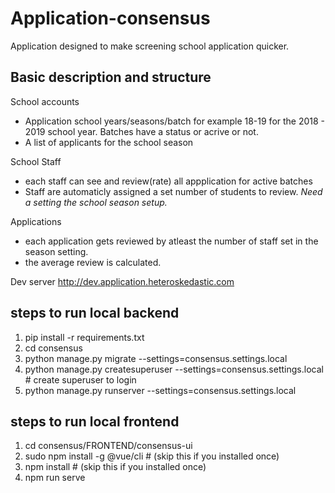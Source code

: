 # Application-consensus
Application designed to make screening school application quicker.

## Basic description and structure
School accounts
- Application school years/seasons/batch for example 18-19 for the 2018 - 2019 school year. Batches have a status or acrive or not.
- A list of applicants for the school season

School Staff
- each staff can see and review(rate) all appplication for active batches
- Staff are automaticly assigned a set number of students to review. _Need a setting the school season setup._

Applications
- each application gets reviewed by atleast the number of staff set in the season setting.
- the average review is calculated.

Dev server
http://dev.application.heteroskedastic.com


## steps to run local backend

1. pip install -r requirements.txt
1. cd consensus
1. python manage.py migrate --settings=consensus.settings.local
1. python manage.py createsuperuser --settings=consensus.settings.local # create superuser to login
1. python manage.py runserver --settings=consensus.settings.local


## steps to run local frontend
1. cd consensus/FRONTEND/consensus-ui
1. sudo npm install -g @vue/cli # (skip this if you installed once)
1. npm install # (skip this if you installed once)
1. npm run serve

